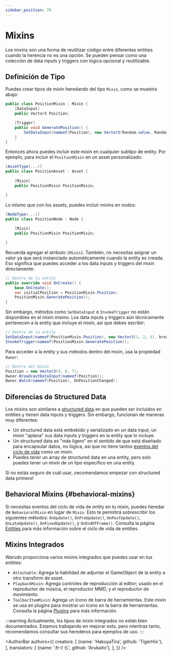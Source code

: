 ```yaml
---
sidebar_position: 70
---
```


# Mixins

Los mixins son una forma de reutilizar código entre diferentes entities cuando la herencia no es una opción. Se pueden pensar como una colección de data inputs y triggers con lógica opcional y reutilizable.

## Definición de Tipo

Puedes crear tipos de mixin heredando del tipo `Mixin`, como se muestra abajo:

```csharp
public class PositionMixin : Mixin {
    [DataInput]
    public Vector3 Position;

    [Trigger]
    public void GeneratePosition() {
        SetDataInput(nameof(Position), new Vector3(Random.value, Random.value, Random.value), broadcast: true);
    }
}
```

Entonces ahora puedes incluir este mixin en cualquier subtipo de entity. Por ejemplo, para incluir el `PositionMixin` en un asset personalizado:

```csharp
[AssetType(...)]
public class PositionAsset : Asset {
    
    [Mixin]
    public PositionMixin PositionMixin;

}
```

Lo mismo que con los assets, puedes incluir mixins en nodos:

```csharp
[NodeType(...)]
public class PositionNode : Node {
    
    [Mixin]
    public PositionMixin PositionMixin;

}
```

Recuerda agregar el atributo `[Mixin]`. También, no necesitas asignar un valor ya que será instanciado automáticamente cuando la entity es creada. Eso significa que puedes acceder a los data inputs y triggers del mixin directamente:

```csharp
// Dentro de la entity
public override void OnCreate() {
    base.OnCreate();
    var initialPosition = PositionMixin.Position;
    PositionMixin.GeneratePosition();
}
```

Sin embargo, métodos como `SetDataInput` e `InvokeTrigger` no están disponibles en el mixin mismo. Los data inputs y triggers aún técnicamente pertenecen a la entity que incluye el mixin, así que debes escribir:

```csharp
// Dentro de la entity
SetDataInput(nameof(PositionMixin.Position), new Vector3(1, 2, 3), broadcast: true);
InvokeTrigger(nameof(PositionMixin.GeneratePosition));
```

Para acceder a la entity y sus métodos dentro del mixin, usa la propiedad `Owner`:

```csharp
// Dentro del mixin
Position = new Vector3(9, 8, 7);
Owner.BroadcastDataInput(nameof(Position));
Owner.Watch(nameof(Position), OnPositionChanged);
```

## Diferencias de Structured Data

Los mixins son similares a [structured data](structured-data) en que pueden ser incluidos en entities y tienen data inputs y triggers. Sin embargo, funcionan de maneras muy diferentes:

- Un structured data está embebido y serializado en un data input; un mixin "aplana" sus data inputs y triggers en la entity que lo incluye.
- Un structured data es "más ligero" en el sentido de que está diseñado para encapsular datos, no lógica, así que no tiene tantos [eventos del ciclo de vida](#behavioral-mixins) como un mixin.
- Puedes tener un array de structured data en una entity, pero solo puedes tener un mixin de un tipo específico en una entity.

Si no estás seguro de cuál usar, ¡recomendamos empezar con structured data primero!

## Behavioral Mixins {#behavioral-mixins}

Si necesitas eventos del ciclo de vida de entity en tu mixin, puedes heredar de `BehavioralMixin` en lugar de `Mixin`. Esto te permitirá sobrescribir los siguientes métodos: `OnUpdate()`, `OnPreUpdate()`, `OnPostUpdate()`, `OnLateUpdate()`, `OnFixedUpdate()`, y `OnEndOfFrame()`. Consulta la página [Entities](entities#lifecycle) para más información sobre el ciclo de vida de entities.

## Mixins Integrados

Warudo proporciona varios mixins integrados que puedes usar en tus entities:

- `Attachable`: Agrega la habilidad de adjuntar el GameObject de la entity a otro transform de asset.
- `PlaybackMixin`: Agrega controles de reproducción al editor; usado en el reproductor de música, el reproductor MMD, y el reproductor de movimiento.
- `ToolbarItemMixin`: Agrega un ícono de barra de herramientas. Este mixin se usa en plugins para mostrar un ícono en la barra de herramientas. Consulta la página [Plugins](plugins) para más información.

:::warning
Actualmente, los tipos de mixin integrados no están bien documentados. Estamos trabajando en mejorar esto, pero mientras tanto, recomendamos consultar sus herederos para ejemplos de uso.
:::

<AuthorBar authors={{
creators: [
{name: 'HakuyaTira', github: 'TigerHix'},
],
translators: [
{name: 'かぐら', github: 'Arukaito'},
],
}} />

